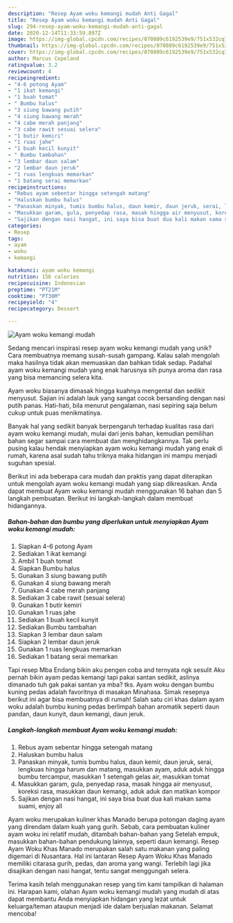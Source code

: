 ```yaml
---
description: "Resep Ayam woku kemangi mudah Anti Gagal"
title: "Resep Ayam woku kemangi mudah Anti Gagal"
slug: 294-resep-ayam-woku-kemangi-mudah-anti-gagal
date: 2020-12-14T11:33:59.897Z
image: https://img-global.cpcdn.com/recipes/070809c6192539e9/751x532cq70/ayam-woku-kemangi-mudah-foto-resep-utama.jpg
thumbnail: https://img-global.cpcdn.com/recipes/070809c6192539e9/751x532cq70/ayam-woku-kemangi-mudah-foto-resep-utama.jpg
cover: https://img-global.cpcdn.com/recipes/070809c6192539e9/751x532cq70/ayam-woku-kemangi-mudah-foto-resep-utama.jpg
author: Marcus Copeland
ratingvalue: 3.2
reviewcount: 4
recipeingredient:
- "4-6 potong Ayam"
- "1 ikat kemangi"
- "1 buah tomat"
- " Bumbu halus"
- "3 siung bawang putih"
- "4 siung bawang merah"
- "4 cabe merah panjang"
- "3 cabe rawit sesuai selera"
- "1 butir kemiri"
- "1 ruas jahe"
- "1 buah kecil kunyit"
- " Bumbu tambahan"
- "3 lembar daun salam"
- "2 lembar daun jeruk"
- "1 ruas lengkuas memarkan"
- "1 batang serai memarkan"
recipeinstructions:
- "Rebus ayam sebentar hingga setengah matang"
- "Haluskan bumbu halus"
- "Panaskan minyak, tumis bumbu halus, daun kemir, daun jeruk, serai, lengkuas hingga harum dan matang, masukkan ayam, aduk aduk hingga bumbu tercampur, masukkan 1 setengah gelas air, masukkan tomat"
- "Masukkan garam, gula, penyedap rasa, masak hingga air menyusut, koreksi rasa, masukkan daun kemangi, aduk aduk dan matikan kompor"
- "Sajikan dengan nasi hangat, ini saya bisa buat dua kali makan sama suami, enjoy all"
categories:
- Resep
tags:
- ayam
- woku
- kemangi

katakunci: ayam woku kemangi 
nutrition: 156 calories
recipecuisine: Indonesian
preptime: "PT21M"
cooktime: "PT30M"
recipeyield: "4"
recipecategory: Dessert

---
```



![Ayam woku kemangi mudah](https://img-global.cpcdn.com/recipes/070809c6192539e9/751x532cq70/ayam-woku-kemangi-mudah-foto-resep-utama.jpg)

Sedang mencari inspirasi resep ayam woku kemangi mudah yang unik? Cara membuatnya memang susah-susah gampang. Kalau salah mengolah maka hasilnya tidak akan memuaskan dan bahkan tidak sedap. Padahal ayam woku kemangi mudah yang enak harusnya sih punya aroma dan rasa yang bisa memancing selera kita.

Ayam woku biasanya dimasak hingga kuahnya mengental dan sedikit menyusut. Sajian ini adalah lauk yang sangat cocok bersanding dengan nasi putih panas. Hati-hati, bila menurut pengalaman, nasi sepiring saja belum cukup untuk puas menikmatinya.

Banyak hal yang sedikit banyak berpengaruh terhadap kualitas rasa dari ayam woku kemangi mudah, mulai dari jenis bahan, kemudian pemilihan bahan segar sampai cara membuat dan menghidangkannya. Tak perlu pusing kalau hendak menyiapkan ayam woku kemangi mudah yang enak di rumah, karena asal sudah tahu triknya maka hidangan ini mampu menjadi suguhan spesial.


Berikut ini ada beberapa cara mudah dan praktis yang dapat diterapkan untuk mengolah ayam woku kemangi mudah yang siap dikreasikan. Anda dapat membuat Ayam woku kemangi mudah menggunakan 16 bahan dan 5 langkah pembuatan. Berikut ini langkah-langkah dalam membuat hidangannya.

<!--inarticleads1-->

##### Bahan-bahan dan bumbu yang diperlukan untuk menyiapkan Ayam woku kemangi mudah:

1. Siapkan 4-6 potong Ayam
1. Sediakan 1 ikat kemangi
1. Ambil 1 buah tomat
1. Siapkan  Bumbu halus
1. Gunakan 3 siung bawang putih
1. Gunakan 4 siung bawang merah
1. Gunakan 4 cabe merah panjang
1. Sediakan 3 cabe rawit (sesuai selera)
1. Gunakan 1 butir kemiri
1. Gunakan 1 ruas jahe
1. Sediakan 1 buah kecil kunyit
1. Sediakan  Bumbu tambahan
1. Siapkan 3 lembar daun salam
1. Siapkan 2 lembar daun jeruk
1. Gunakan 1 ruas lengkuas memarkan
1. Sediakan 1 batang serai memarkan


Tapi resep Mba Endang bikin aku pengen coba and ternyata ngk sesulit Aku pernah bikin ayam pedas kemangi tapi pakai santan sedikit, aslinya dimanado tuh gak pakai santan ya mba? tks. Ayam woku dengan bumbu kuning pedas adalah favoritnya di masakan Minahasa. Simak resepnya berikut ini agar bisa membuatnya di rumah! Salah satu ciri khas dalam ayam woku adalah bumbu kuning pedas berlimpah bahan aromatik seperti daun pandan, daun kunyit, daun kemangi, daun jeruk. 

<!--inarticleads2-->

##### Langkah-langkah membuat Ayam woku kemangi mudah:

1. Rebus ayam sebentar hingga setengah matang
1. Haluskan bumbu halus
1. Panaskan minyak, tumis bumbu halus, daun kemir, daun jeruk, serai, lengkuas hingga harum dan matang, masukkan ayam, aduk aduk hingga bumbu tercampur, masukkan 1 setengah gelas air, masukkan tomat
1. Masukkan garam, gula, penyedap rasa, masak hingga air menyusut, koreksi rasa, masukkan daun kemangi, aduk aduk dan matikan kompor
1. Sajikan dengan nasi hangat, ini saya bisa buat dua kali makan sama suami, enjoy all


Ayam woku merupakan kuliner khas Manado berupa potongan daging ayam yang direndam dalam kuah yang gurih. Sebab, cara pembuatan kuliner ayam woku ini relatif mudah, ditambah bahan-bahan yang Setelah empuk, masukkan bahan-bahan pendukung lainnya, seperti daun kemangi. Resep Ayam Woku Khas Manado merupakan salah satu makanan yang paling digemari di Nusantara. Hal ini lantaran Resep Ayam Woku Khas Manado memiliki citarasa gurih, pedas, dan aroma yang wangi. Terlebih lagi jika disajikan dengan nasi hangat, tentu sangat menggungah selera. 

Terima kasih telah menggunakan resep yang tim kami tampilkan di halaman ini. Harapan kami, olahan Ayam woku kemangi mudah yang mudah di atas dapat membantu Anda menyiapkan hidangan yang lezat untuk keluarga/teman ataupun menjadi ide dalam berjualan makanan. Selamat mencoba!
